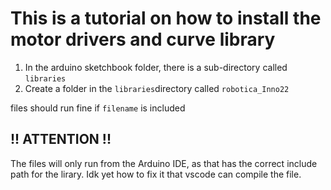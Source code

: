 # This is a tutorial on how to install the motor drivers and curve library

1. In the arduino sketchbook folder, there is a sub-directory called `libraries`
2. Create a folder in the `libraries`directory called `robotica_Inno22`

files should run fine if `filename` is included

!! ATTENTION !!
-----------------------------------------
The files will only run from the Arduino IDE, as that has the correct include path for the lirary. Idk yet how to fix it that vscode can compile the file. 